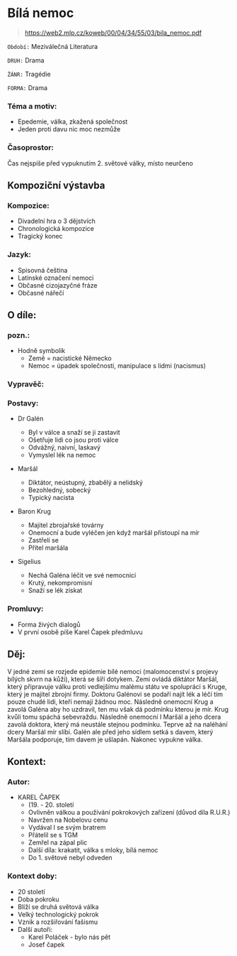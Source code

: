 # Bílá nemoc

> https://web2.mlp.cz/koweb/00/04/34/55/03/bila_nemoc.pdf

``Období:`` Meziválečná Literatura

``DRUH:`` Drama

``ŽÁNR:`` Tragédie

``FORMA:`` Drama


### Téma a motiv:
- Epedemie, válka, zkažená společnost
- Jeden proti davu nic moc nezmůže


### Časoprostor:
Čas nejspíše před vypuknutím 2. světové války, místo neurčeno

## Kompoziční výstavba

### Kompozice:
- Divadelní hra o 3 dějstvích
- Chronologická kompozice
- Tragický konec


### Jazyk:
- Spisovná čeština
- Latinské označení nemoci
- Občasné cizojazyčné fráze
- Občasné nářečí


## O díle:
### pozn.:
- Hodně symbolik
  - Země = nacistické Německo
  - Nemoc =  úpadek společnosti, manipulace s lidmi (nacismus)


### Vypravěč:

### Postavy:
- Dr Galén
    - Byl v válce a snaží se ji zastavit
	- Ošetřuje lidi co jsou proti válce
	- Odvážný, naivní, laskavý
	- Vymyslel lék na nemoc
	
- Maršál
	- Diktátor, neústupný, zbabělý a nelidský
	- Bezohledný, sobecký
	- Typický nacista
- Baron Krug
	- Majitel zbrojařské továrny
	- Onemocní a bude vyléčen jen když maršál přistoupí na mír
	- Zastřelí se
	- Přítel maršála
- Sigelius
	- Nechá Galéna léčit ve své nemocnici
	- Krutý, nekompromisní
    - Snaží se lék získat

### Promluvy:
- Forma živých dialogů
- V první osobě píše Karel Čapek předmluvu

## Děj:

V jedné zemi se rozjede epidemie bílé nemoci (malomocenství s projevy bílých skvrn na kůži), která se šíří dotykem. Zemi ovládá diktátor Maršál, který připravuje válku proti vedlejšímu malému státu ve spolupráci s Kruge, který je majitel zbrojní firmy. Doktoru Galénovi se podaří najít lék a léčí tím pouze chudé lidi, kteří nemají žádnou moc. Následně onemocní Krug a zavolá Galéna aby ho uzdravil, ten mu však dá podmínku kterou je mír. Krug kvůli tomu spáchá sebevraždu. Následně onemocní I Maršál a jeho dcera zavolá doktora, který má neustále stejnou podmínku. Teprve až na naléhání dcery Maršál mír slíbí. Galén ale před jeho sídlem setká s davem, který Maršála podporuje, tím davem je ušlapán.  Nakonec vypukne válka.


## Kontext:
### Autor:
- KAREL ČAPEK
    - (19. - 20. století
	- Ovlivněn válkou a používání pokrokových zařízení (důvod díla R.U.R.)
	- Navržen na Nobelovu cenu
	- Vydával I se svým bratrem 
	- Přátelil se s TGM
	- Zemřel na zápal plic
	- Další díla: krakatit, válka s mloky, bílá nemoc
	- Do 1. světové nebyl odveden


### Kontext doby:
- 20 století 
- Doba pokroku
- Blíží se druhá světová válka
- Velký technologický pokrok
- Vznik a rozšiřování fašismu
- Další autoři: 
  - Karel Poláček - bylo nás pět
  - Josef čapek

